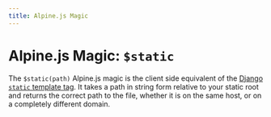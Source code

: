 ```yaml
---
title: Alpine.js Magic
---
```


# Alpine.js Magic: `$static`

The `$static(path)` Alpine.js magic is the client side equivalent of the [Django `static` template tag](https://docs.djangoproject.com/en/4.2/ref/templates/builtins/#static). It takes a path in string form relative to your static root and returns the correct path to the file, whether it is on the same host, or on a completely different domain.

